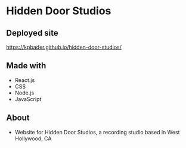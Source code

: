# Hidden Door Studios

## Deployed site
https://kpbader.github.io/hidden-door-studios/

## Made with 
* React.js
* CSS 
* Node.js
* JavaScript

## About
* Website for Hidden Door Studios, a recording studio based in West Hollywood, CA



